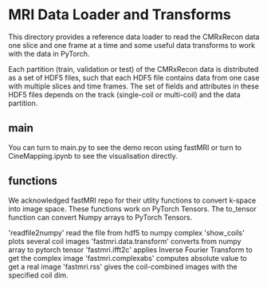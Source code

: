 # MRI Data Loader and Transforms
This directory provides a reference data loader to read the CMRxRecon data one
slice and one frame at a time and some useful data transforms to work with the data in
PyTorch.

Each partition (train, validation or test) of the CMRxRecon data is distributed
as a set of HDF5 files, such that each HDF5 file contains data from one case with multiple slices and time frames. The set of fields and attributes in these HDF5 files depends on the track (single-coil or multi-coil) and the data partition.

## main
You can turn to main.py to see the demo recon using fastMRI or turn to CineMapping.ipynb to see the visualisation directly.


## functions
We acknowledged fastMRI repo for their utlity functions to convert k-space into image space. These functions work on PyTorch Tensors. The to_tensor function can convert Numpy arrays to PyTorch Tensors.

'readfile2numpy' read the file from hdf5 to numpy complex
'show_coils' plots several coil images 
'fastmri.data.transform' converts from numpy array to pytorch tensor
'fastmri.ifft2c' applies Inverse Fourier Transform to get the complex image
'fastmri.complexabs' computes absolute value to get a real image
'fastmri.rss' gives the coil-combined images with the specified coil dim.
